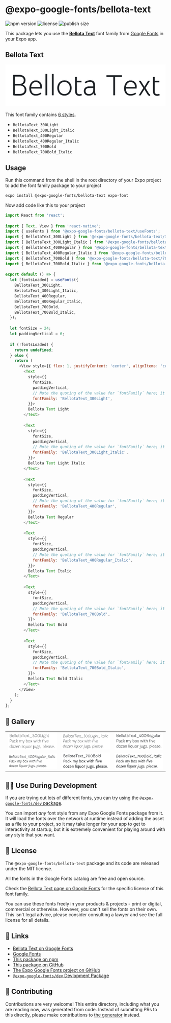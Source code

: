 # @expo-google-fonts/bellota-text

![npm version](https://flat.badgen.net/npm/v/@expo-google-fonts/bellota-text)
![license](https://flat.badgen.net/github/license/expo/google-fonts)
![publish size](https://flat.badgen.net/packagephobia/install/@expo-google-fonts/bellota-text)

This package lets you use the [**Bellota Text**](https://fonts.google.com/specimen/Bellota+Text) font family from [Google Fonts](https://fonts.google.com/) in your Expo app.

## Bellota Text

![Bellota Text](./font-family.png)

This font family contains [6 styles](#-gallery).

- `BellotaText_300Light`
- `BellotaText_300Light_Italic`
- `BellotaText_400Regular`
- `BellotaText_400Regular_Italic`
- `BellotaText_700Bold`
- `BellotaText_700Bold_Italic`

## Usage

Run this command from the shell in the root directory of your Expo project to add the font family package to your project
```sh
expo install @expo-google-fonts/bellota-text expo-font
```

Now add code like this to your project
```js
import React from 'react';

import { Text, View } from 'react-native';
import { useFonts } from '@expo-google-fonts/bellota-text/useFonts';
import { BellotaText_300Light } from '@expo-google-fonts/bellota-text/300Light';
import { BellotaText_300Light_Italic } from '@expo-google-fonts/bellota-text/300Light_Italic';
import { BellotaText_400Regular } from '@expo-google-fonts/bellota-text/400Regular';
import { BellotaText_400Regular_Italic } from '@expo-google-fonts/bellota-text/400Regular_Italic';
import { BellotaText_700Bold } from '@expo-google-fonts/bellota-text/700Bold';
import { BellotaText_700Bold_Italic } from '@expo-google-fonts/bellota-text/700Bold_Italic';

export default () => {
  let [fontsLoaded] = useFonts({
    BellotaText_300Light,
    BellotaText_300Light_Italic,
    BellotaText_400Regular,
    BellotaText_400Regular_Italic,
    BellotaText_700Bold,
    BellotaText_700Bold_Italic,
  });

  let fontSize = 24;
  let paddingVertical = 6;

  if (!fontsLoaded) {
    return undefined;
  } else {
    return (
      <View style={{ flex: 1, justifyContent: 'center', alignItems: 'center' }}>
        <Text
          style={{
            fontSize,
            paddingVertical,
            // Note the quoting of the value for `fontFamily` here; it expects a string!
            fontFamily: 'BellotaText_300Light',
          }}>
          Bellota Text Light
        </Text>

        <Text
          style={{
            fontSize,
            paddingVertical,
            // Note the quoting of the value for `fontFamily` here; it expects a string!
            fontFamily: 'BellotaText_300Light_Italic',
          }}>
          Bellota Text Light Italic
        </Text>

        <Text
          style={{
            fontSize,
            paddingVertical,
            // Note the quoting of the value for `fontFamily` here; it expects a string!
            fontFamily: 'BellotaText_400Regular',
          }}>
          Bellota Text Regular
        </Text>

        <Text
          style={{
            fontSize,
            paddingVertical,
            // Note the quoting of the value for `fontFamily` here; it expects a string!
            fontFamily: 'BellotaText_400Regular_Italic',
          }}>
          Bellota Text Italic
        </Text>

        <Text
          style={{
            fontSize,
            paddingVertical,
            // Note the quoting of the value for `fontFamily` here; it expects a string!
            fontFamily: 'BellotaText_700Bold',
          }}>
          Bellota Text Bold
        </Text>

        <Text
          style={{
            fontSize,
            paddingVertical,
            // Note the quoting of the value for `fontFamily` here; it expects a string!
            fontFamily: 'BellotaText_700Bold_Italic',
          }}>
          Bellota Text Bold Italic
        </Text>
      </View>
    );
  }
};

```

## 🔡 Gallery


||||
|-|-|-|
|![BellotaText_300Light](.//300Light/BellotaText_300Light.ttf.png)|![BellotaText_300Light_Italic](.//300Light_Italic/BellotaText_300Light_Italic.ttf.png)|![BellotaText_400Regular](.//400Regular/BellotaText_400Regular.ttf.png)||
|![BellotaText_400Regular_Italic](.//400Regular_Italic/BellotaText_400Regular_Italic.ttf.png)|![BellotaText_700Bold](.//700Bold/BellotaText_700Bold.ttf.png)|![BellotaText_700Bold_Italic](.//700Bold_Italic/BellotaText_700Bold_Italic.ttf.png)||


## 👩‍💻 Use During Development

If you are trying out lots of different fonts, you can try using the [`@expo-google-fonts/dev` package](https://github.com/expo/google-fonts/tree/master/font-packages/dev#readme).

You can import *any* font style from any Expo Google Fonts package from it. It will load the fonts
over the network at runtime instead of adding the asset as a file to your project, so it may take longer
for your app to get to interactivity at startup, but it is extremely convenient
for playing around with any style that you want.

## 📖 License

The `@expo-google-fonts/bellota-text` package and its code are released under the MIT license.

All the fonts in the Google Fonts catalog are free and open source.

Check the [Bellota Text page on Google Fonts](https://fonts.google.com/specimen/Bellota+Text) for the specific license of this font family.

You can use these fonts freely in your products & projects - print or digital, commercial or otherwise. However, you can't sell the fonts on their own. This isn't legal advice, please consider consulting a lawyer and see the full license for all details.

## 🔗 Links

- [Bellota Text on Google Fonts](https://fonts.google.com/specimen/Bellota+Text)
- [Google Fonts](https://fonts.google.com/)
- [This package on npm](https://www.npmjs.com/package/@expo-google-fonts/bellota-text)
- [This package on GitHub](https://github.com/expo/google-fonts/tree/master/font-packages/bellota-text)
- [The Expo Google Fonts project on GitHub](https://github.com/expo/google-fonts)
- [`@expo-google-fonts/dev` Devlopment Package](https://github.com/expo/google-fonts/tree/master/font-packages/dev)

## 🤝 Contributing

Contributions are very welcome! This entire directory, including what you are reading now, was generated from code. Instead of submitting PRs to this directly, please make contributions to [the generator](https://github.com/expo/google-fonts/tree/master/packages/generator) instead.
